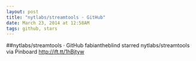 ```yaml
---
layout: post
title: "nytlabs/streamtools · GitHub"
date: March 23, 2014 at 12:58AM
tags: github, stars
---
```

##nytlabs/streamtools · GitHub
fabiantheblind starred nytlabs/streamtools
via Pinboard http://ift.tt/1hBjtyw 
